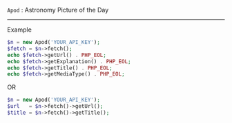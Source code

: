 `Apod` : Astronomy Picture of the Day

---------------

Example

```php
$n = new Apod('YOUR_API_KEY');
$fetch = $n->fetch();
echo $fetch->getUrl() . PHP_EOL;
echo $fetch->getExplanation() . PHP_EOL;
echo $fetch->getTitle() . PHP_EOL;
echo $fetch->getMediaType() . PHP_EOL;
```
 
 OR
 
```php
$n = new Apod('YOUR_API_KEY');
$url   = $n->fetch()->getUrl();
$title = $n->fetch()->getTitle();
```
